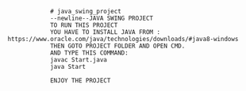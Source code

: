                 # java_swing_project
                --newline--JAVA SWING PROJECT
                TO RUN THIS PROJECT 
                YOU HAVE TO INSTALL JAVA FROM : https://www.oracle.com/java/technologies/downloads/#java8-windows
                THEN GOTO PROJECT FOLDER AND OPEN CMD.
                AND TYPE THIS COMMAND:
                javac Start.java
                java Start

                ENJOY THE PROJECT
